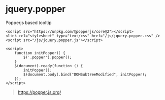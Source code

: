 # jquery.popper
Popperjs based tooltip


    <script src="https://unpkg.com/@popperjs/core@2"></script>
    <link rel="stylesheet" type="text/css" href="/js/jquery.popper.css" />
    <script src="/js/jquery.popper.js"></script>
    
    <script>
        function initPopper() {
            $('.popper').popper();
        }
        $(document).ready(function () {
            initPopper();
            $(document.body).bind("DOMSubtreeModified", initPopper);
        });
    </script>
    
> https://popper.js.org/

